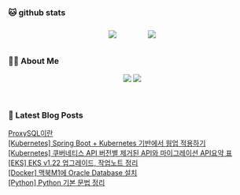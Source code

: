 
###  🐱 github stats  

<div id="main" align="center">
    <img src="https://github-readme-stats.vercel.app/api?username=peterica&count_private=true&show_icons=true&theme=radical"
        style="height: auto; margin-left: 20px; margin-right: 20px; padding: 10px;"/>
    <img src="https://github-readme-stats.vercel.app/api/top-langs/?username=peterica&layout=compact"   
        style="height: auto; margin-left: 20px; margin-right: 20px; padding: 10px;"/>
</div>

###  💁‍♀️ About Me  
<p align="center">
    <a href="https://peterica.tistory.com/"><img src="https://img.shields.io/badge/Blog-FF5722?style=flat-square&logo=Blogger&logoColor=white"/></a>
    <a href="mailto:ilovefran.ofm@gmail.com"><img src="https://img.shields.io/badge/Gmail-d14836?style=flat-square&logo=Gmail&logoColor=white&link=ilovefran.ofm@gmail.com"/></a>
</p>

<br>

### 📕 Latest Blog Posts   

<a href ="https://peterica.tistory.com/752"> ProxySQL이란 </a> <br>
<a href ="https://peterica.tistory.com/794"> [Kubernetes] Spring Boot + Kubernetes 기반에서 웜업 적용하기 </a> <br>
<a href ="https://peterica.tistory.com/793"> [Kubernetes] 쿠버네티스 API 버전별 제거된 API와 마이그레이션 API요약 표 </a> <br>
<a href ="https://peterica.tistory.com/298"> [EKS] EKS v1.22 업그레이드, 작업노트 정리 </a> <br>
<a href ="https://peterica.tistory.com/792"> [Docker] 맥북M1에 Oracle Database 설치 </a> <br>
<a href ="https://peterica.tistory.com/740"> [Python] Python 기본 문법 정리 </a> <br>
